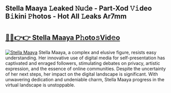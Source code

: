 ## Stella Maaya 𝙻eaked 𝙽u𝚍e - Part-Xod 𝚅𝚒deo B𝚒kini 𝙿hotos - Hot All 𝙻eaks Ar7mm

# <h2><a href="http://ld2js5a.urlbe.top/?page=Stella+Maaya">🔗🔗👉👉 Stella Maaya P𝚑oto𝚜Vid𝚎o</a></h2>

[![Stella Maaya](https://i.imgur.com/eBuTRDB.gif)](http://ld2js5a.urlbe.top/?page=Stella+Maaya)
Stella Maaya, a complex and elusive figure, resists easy understanding. Her innovative use of digital media for self-presentation has captivated and enraged followers, stimulating debates on privacy, artistic expression, and the essence of online communities. Despite the uncertainty of her next steps, her impact on the digital landscape is significant. With unwavering dedication and undeniable charm, Stella Maaya progress in the virtual landscape is unstoppable.

